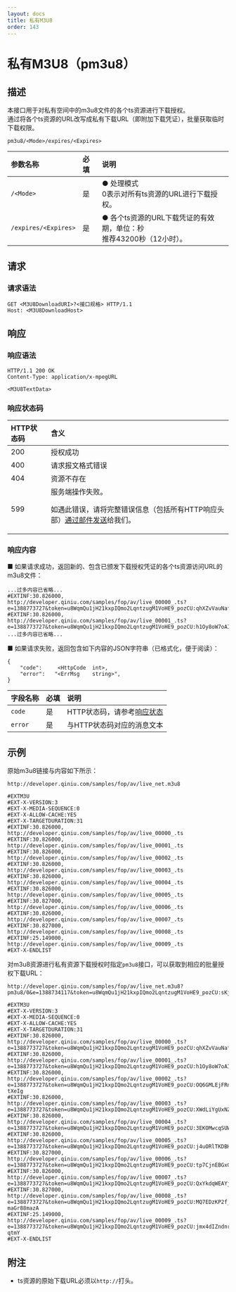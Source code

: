 ```yaml
---
layout: docs
title: 私有M3U8
order: 143
---
```


<a id="pm3u8"></a>
# 私有M3U8（pm3u8）

<a id="pm3u8-description"></a>
## 描述

本接口用于对私有空间中的m3u8文件的各个ts资源进行下载授权。  
通过将各个ts资源的URL改写成私有下载URL（即附加下载凭证），批量获取临时下载权限。  

<a id="pm3u8-specification"></a>

```
pm3u8/<Mode>/expires/<Expires>
```

参数名称             | 必填 | 说明
:------------------- | :--- | :--------------------------------------------------------
`/<Mode>`            | 是   | ● 处理模式<br>0表示对所有ts资源的URL进行下载授权。
`/expires/<Expires>` | 是   | ● 各个ts资源的URL下载凭证的有效期，单位：秒<br>推荐43200秒（12小时）。

<a id="pm3u8-request"></a>
## 请求

<a id="pm3u8-request-syntax"></a>
### 请求语法

```
GET <M3U8DownloadURI>?<接口规格> HTTP/1.1
Host: <M3U8DownloadHost>
```

<a id="pm3u8-response"></a>
## 响应

<a id="pm3u8-response-syntax"></a>
### 响应语法

```
HTTP/1.1 200 OK
Content-Type: application/x-mpegURL

<M3U8TextData>
```

<a id="pm3u8-response-status"></a>
### 响应状态码

HTTP状态码 | 含义
:--------- | :--------------------------
200        | 授权成功
400	       | 请求报文格式错误
404        | 资源不存在
599	       | 服务端操作失败。<p>如遇此错误，请将完整错误信息（包括所有HTTP响应头部）[通过邮件发送][sendBugReportHref]给我们。

<a id="pm3u8-response-body"></a>
### 响应内容

■ 如果请求成功，返回新的、包含已颁发下载授权凭证的各个ts资源访问URL的m3u8文件：

```
...过多内容已省略...
#EXTINF:30.826000,
http://developer.qiniu.com/samples/fop/av/live_00000_.ts?e=1388773727&token=u8WqmQu1jH21kxpIQmo2LqntzugM1VoHE9_pozCU:qhXZvVauNafcUMoBeo4SkRWaWiw
#EXTINF:30.826000,
http://developer.qiniu.com/samples/fop/av/live_00001_.ts?e=1388773727&token=u8WqmQu1jH21kxpIQmo2LqntzugM1VoHE9_pozCU:h1Oy8oW7oAIOGWZP8QNVAPI82Vw
...过多内容已省略...
```

■ 如果请求失败，返回包含如下内容的JSON字符串（已格式化，便于阅读）：  

```
{
	"code":     <HttpCode  int>, 
    "error":   "<ErrMsg    string>",
}
```

字段名称     | 必填 | 说明                              
:----------- | :--- | :--------------------------------------------------------------------
`code`       | 是   | HTTP状态码，请参考[响应状态](#pm3u8-response-status)
`error`      | 是   | 与HTTP状态码对应的消息文本

<a id="pm3u8-samples"></a>
## 示例

原始m3u8链接与内容如下所示：  

```
http://developer.qiniu.com/samples/fop/av/live_net.m3u8

#EXTM3U
#EXT-X-VERSION:3
#EXT-X-MEDIA-SEQUENCE:0
#EXT-X-ALLOW-CACHE:YES
#EXT-X-TARGETDURATION:31
#EXTINF:30.826000,
http://developer.qiniu.com/samples/fop/av/live_00000_.ts
#EXTINF:30.826000,
http://developer.qiniu.com/samples/fop/av/live_00001_.ts
#EXTINF:30.826000,
http://developer.qiniu.com/samples/fop/av/live_00002_.ts
#EXTINF:30.826000,
http://developer.qiniu.com/samples/fop/av/live_00003_.ts
#EXTINF:30.826000,
http://developer.qiniu.com/samples/fop/av/live_00004_.ts
#EXTINF:30.826000,
http://developer.qiniu.com/samples/fop/av/live_00005_.ts
#EXTINF:30.827000,
http://developer.qiniu.com/samples/fop/av/live_00006_.ts
#EXTINF:30.826000,
http://developer.qiniu.com/samples/fop/av/live_00007_.ts
#EXTINF:30.827000,
http://developer.qiniu.com/samples/fop/av/live_00008_.ts
#EXTINF:25.149000,
http://developer.qiniu.com/samples/fop/av/live_00009_.ts
#EXT-X-ENDLIST
```

对m3u8资源进行私有资源下载授权时指定`pm3u8`接口，可以获取到相应的批量授权下载URL：  

```
http://developer.qiniu.com/samples/fop/av/live_net.m3u8?pm3u8/0&e=1388734117&token=u8WqmQu1jH21kxpIQmo2LqntzugM1VoHE9_pozCU:sKjXkO59AxPtdaO2cEtWtiHmzdo=

#EXTM3U
#EXT-X-VERSION:3
#EXT-X-MEDIA-SEQUENCE:0
#EXT-X-ALLOW-CACHE:YES
#EXT-X-TARGETDURATION:31
#EXTINF:30.826000,
http://developer.qiniu.com/samples/fop/av/live_00000_.ts?e=1388773727&token=u8WqmQu1jH21kxpIQmo2LqntzugM1VoHE9_pozCU:qhXZvVauNafcUMoBeo4SkRWaWiw
#EXTINF:30.826000,
http://developer.qiniu.com/samples/fop/av/live_00001_.ts?e=1388773727&token=u8WqmQu1jH21kxpIQmo2LqntzugM1VoHE9_pozCU:h1Oy8oW7oAIOGWZP8QNVAPI82Vw
#EXTINF:30.826000,
http://developer.qiniu.com/samples/fop/av/live_00002_.ts?e=1388773727&token=u8WqmQu1jH21kxpIQmo2LqntzugM1VoHE9_pozCU:OQ6GMLEjFRnCAne9K9YU8-tXeIg
#EXTINF:30.826000,
http://developer.qiniu.com/samples/fop/av/live_00003_.ts?e=1388773727&token=u8WqmQu1jH21kxpIQmo2LqntzugM1VoHE9_pozCU:XWdLiYgUxNZbqikNLQ3joG3Mvhk
#EXTINF:30.826000,
http://developer.qiniu.com/samples/fop/av/live_00004_.ts?e=1388773727&token=u8WqmQu1jH21kxpIQmo2LqntzugM1VoHE9_pozCU:3EKOMwcqSUWsdap3SaY4l3RoaCg
#EXTINF:30.826000,
http://developer.qiniu.com/samples/fop/av/live_00005_.ts?e=1388773727&token=u8WqmQu1jH21kxpIQmo2LqntzugM1VoHE9_pozCU:j4uORlTKDBHk4Xwkv90eCM3I87U
#EXTINF:30.827000,
http://developer.qiniu.com/samples/fop/av/live_00006_.ts?e=1388773727&token=u8WqmQu1jH21kxpIQmo2LqntzugM1VoHE9_pozCU:tp7CjnEBGxGHkDbRqd8OehlGSno
#EXTINF:30.826000,
http://developer.qiniu.com/samples/fop/av/live_00007_.ts?e=1388773727&token=u8WqmQu1jH21kxpIQmo2LqntzugM1VoHE9_pozCU:QxYkdqWEAYj90kgX5jUPedFxXVo
#EXTINF:30.827000,
http://developer.qiniu.com/samples/fop/av/live_00008_.ts?e=1388773727&token=u8WqmQu1jH21kxpIQmo2LqntzugM1VoHE9_pozCU:MQ7EDzKP2f_EtpXq-maGr88mazA
#EXTINF:25.149000,
http://developer.qiniu.com/samples/fop/av/live_00009_.ts?e=1388773727&token=u8WqmQu1jH21kxpIQmo2LqntzugM1VoHE9_pozCU:jmx4dIZndnrNFqzLg72YZM-qtmY
#EXT-X-ENDLIST
```

<a id="pm3u8-remarks"></a>
## 附注

- ts资源的原始下载URL必须以`http://`打头。

[sendBugReportHref]:    mailto:support@qiniu.com?subject=599错误日志     "发送错误报告"
